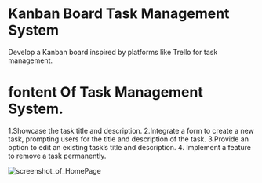 # Kanban Board Task Management System
Develop a Kanban board inspired by platforms like Trello for task management.
# fontent Of Task Management System.
1.Showcase the task title and description.
2.Integrate a form to create a new task, prompting users for the title and description of the task.
3.Provide an option to edit an existing task’s title and description.
4. Implement a feature to remove a task permanently.


![screenshot_of_HomePage](https://github.com/A81126/KanbanBoard_TaskManagement/assets/117425136/6c8856d1-1353-4ece-95de-02f608d071f1)
